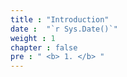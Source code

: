 ```yaml
---
title : "Introduction"
date :  "`r Sys.Date()`" 
weight : 1 
chapter : false
pre : " <b> 1. </b> "
---
```

 